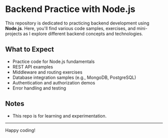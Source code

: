 # Backend Practice with Node.js

This repository is dedicated to practicing backend development using **Node.js**. Here, you'll find various code samples, exercises, and mini-projects as I explore different backend concepts and technologies.

## What to Expect

- Practice code for Node.js fundamentals
- REST API examples
- Middleware and routing exercises
- Database integration samples (e.g., MongoDB, PostgreSQL)
- Authentication and authorization demos
- Error handling and testing

## Notes

- This repo is for learning and experimentation.

---

Happy coding!
